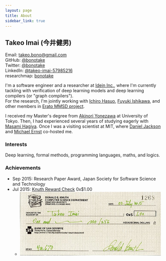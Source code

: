 ```yaml
---
layout: page
title: About
sidebar_link: true
---
```


## Takeo Imai (今井健男)
Email: [takeo.bono@gmail.com](mailto:takeo.bono@gmail.com)  
GitHub: [@bonotake](https://github.com/bonotake)  
Twitter: [@bonotake](https://twitter.com/bonotake)  
LinkedIn: [@takeo-imai-57985216](https://www.linkedin.com/in/takeo-imai-57985216)  
researchmap: [bonotake](https://researchmap.jp/bonotake/?lang=english)

I'm a software engineer and a researcher at [Idein Inc.](https://idein.jp/),
 where I'm currently tackling with verification of deep learning models and deep learning compilers (or "graph compilers").  
For the research, I'm jointly working with [Ichiro Hasuo](https://group-mmm.org/~ichiro/), [Fuyuki Ishikawa](http://research.nii.ac.jp/~f-ishikawa/en/), and other members in [Erato MMSD project](http://www.jst.go.jp/erato/hasuo/en/index.html).

I received my Master's degree from [Akinori Yonezawa](http://www.yl.is.s.u-tokyo.ac.jp/~yonezawa/home.html) at University of Tokyo. Then, I had experienced several years of studying eagerly with [Masami Hagiya](http://nicosia.is.s.u-tokyo.ac.jp/members/hagiya.html). Once I was a visiting scientist at MIT, where [Daniel Jackson](http://people.csail.mit.edu/dnj/) and [Michael Ernst](https://homes.cs.washington.edu/~mernst/) co-hosted me.

### Interests
Deep learning, formal methods, programming languages, maths, and logics.

### Achievements
- Sep 2015: Research Paper Award, Japan Society for Software Science and Technology
- Jul 2015: [Knuth Reward Check](https://en.wikipedia.org/wiki/Knuth_reward_check) 0x$1.00
  - ![Knuth Reward Check](/assets/images/knuth_check.png)
